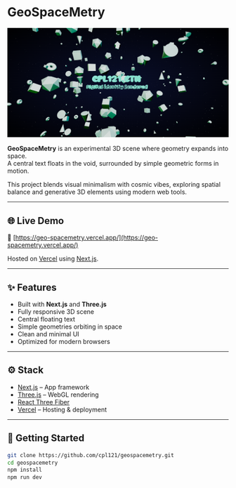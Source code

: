 # GeoSpaceMetry

<p align="center">
  <img src="./public/screenshot.png" alt="GeoSpacemetry Project Preview" width="700"/>
</p>

**GeoSpaceMetry** is an experimental 3D scene where geometry expands into space.  
A central text floats in the void, surrounded by simple geometric forms in motion.

This project blends visual minimalism with cosmic vibes, exploring spatial balance and generative 3D elements using modern web tools.

---

## 🌐 Live Demo

🔗 [https://geo-spacemetry.vercel.app/](https://geo-spacemetry.vercel.app/)

Hosted on [Vercel](https://vercel.com) using [Next.js](https://nextjs.org/).

---

## ✨ Features

- Built with **Next.js** and **Three.js**
- Fully responsive 3D scene
- Central floating text
- Simple geometries orbiting in space
- Clean and minimal UI
- Optimized for modern browsers

---

## ⚙️ Stack

- [Next.js](https://nextjs.org/) – App framework
- [Three.js](https://threejs.org/) – WebGL rendering
- [React Three Fiber](https://docs.pmnd.rs/react-three-fiber)
- [Vercel](https://vercel.com/) – Hosting & deployment

---

## 🚀 Getting Started

```bash
git clone https://github.com/cpl121/geospacemetry.git
cd geospacemetry
npm install
npm run dev
